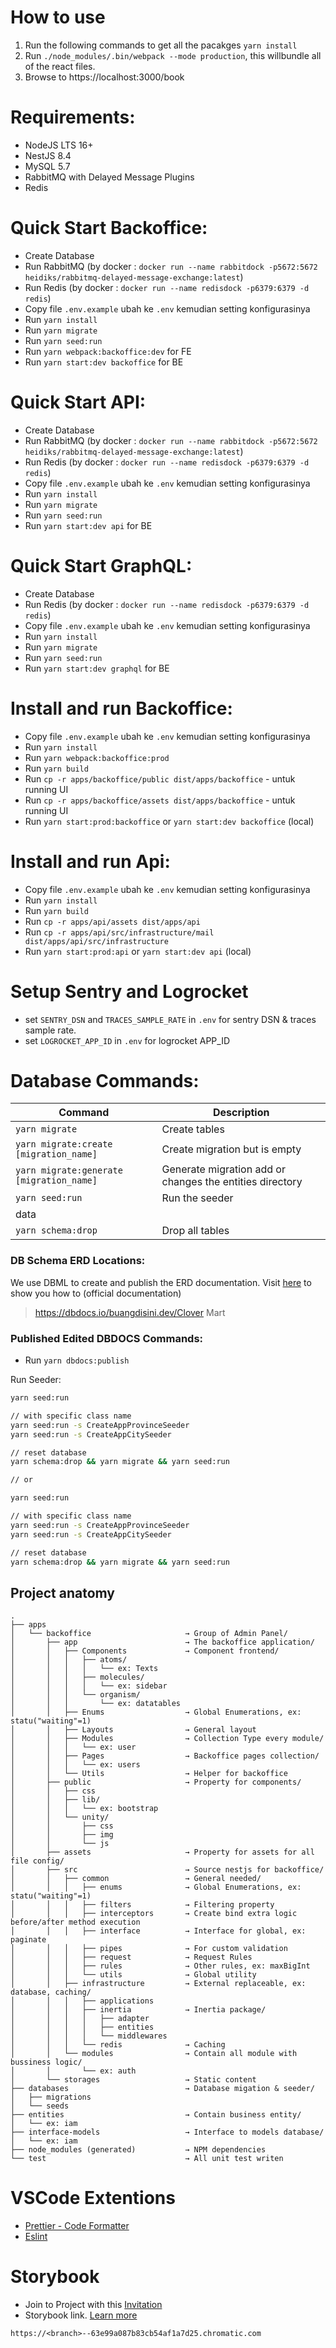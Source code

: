 # How to use

1. Run the following commands to get all the pacakges
   `yarn install`
2. Run `./node_modules/.bin/webpack --mode production`, this willbundle all of the react files.
3. Browse to https://localhost:3000/book

# Requirements:

-   NodeJS LTS 16+
-   NestJS 8.4
-   MySQL 5.7
-   RabbitMQ with Delayed Message Plugins
-   Redis

# Quick Start Backoffice:

-   Create Database
-   Run RabbitMQ (by docker : `docker run --name rabbitdock -p5672:5672 heidiks/rabbitmq-delayed-message-exchange:latest`)
-   Run Redis (by docker : `docker run --name redisdock -p6379:6379 -d redis`)
-   Copy file `.env.example` ubah ke `.env` kemudian setting konfigurasinya
-   Run `yarn install`
-   Run `yarn migrate`
-   Run `yarn seed:run`
-   Run `yarn webpack:backoffice:dev` for FE
-   Run `yarn start:dev backoffice` for BE

# Quick Start API:

-   Create Database
-   Run RabbitMQ (by docker : `docker run --name rabbitdock -p5672:5672 heidiks/rabbitmq-delayed-message-exchange:latest`)
-   Run Redis (by docker : `docker run --name redisdock -p6379:6379 -d redis`)
-   Copy file `.env.example` ubah ke `.env` kemudian setting konfigurasinya
-   Run `yarn install`
-   Run `yarn migrate`
-   Run `yarn seed:run`
-   Run `yarn start:dev api` for BE

# Quick Start GraphQL:

-   Create Database
-   Run Redis (by docker : `docker run --name redisdock -p6379:6379 -d redis`)
-   Copy file `.env.example` ubah ke `.env` kemudian setting konfigurasinya
-   Run `yarn install`
-   Run `yarn migrate`
-   Run `yarn seed:run`
-   Run `yarn start:dev graphql` for BE

# Install and run Backoffice:

-   Copy file `.env.example` ubah ke `.env` kemudian setting konfigurasinya
-   Run `yarn install`
-   Run `yarn webpack:backoffice:prod`
-   Run `yarn build`
-   Run `cp -r apps/backoffice/public dist/apps/backoffice` - untuk running UI
-   Run `cp -r apps/backoffice/assets dist/apps/backoffice` - untuk running UI
-   Run `yarn start:prod:backoffice` or `yarn start:dev backoffice` (local)

# Install and run Api:

-   Copy file `.env.example` ubah ke `.env` kemudian setting konfigurasinya
-   Run `yarn install`
-   Run `yarn build`
-   Run `cp -r apps/api/assets dist/apps/api`
-   Run `cp -r apps/api/src/infrastructure/mail dist/apps/api/src/infrastructure`
-   Run `yarn start:prod:api` or `yarn start:dev api` (local)

# Setup Sentry and Logrocket

-   set `SENTRY_DSN` and `TRACES_SAMPLE_RATE` in `.env` for sentry DSN & traces sample rate.
-   set `LOGROCKET_APP_ID` in `.env` for logrocket APP_ID

# Database Commands:

| Command                                  | Description                                              |
| ---------------------------------------- | -------------------------------------------------------- |
| `yarn migrate`                           | Create tables                                            |
| `yarn migrate:create [migration_name]`   | Create migration but is empty                            |
| `yarn migrate:generate [migration_name]` | Generate migration add or changes the entities directory |
| `yarn seed:run`                          | Run the seeder                                           |
| data                                     |
| `yarn schema:drop`                       | Drop all tables                                          |

### DB Schema ERD Locations:

We use DBML to create and publish the ERD documentation. Visit [here](https://www.dbml.org/home/#dbdiagram) to show you how to (official documentation)

> https://dbdocs.io/buangdisini.dev/Clover Mart

### Published Edited DBDOCS Commands:

-   Run `yarn dbdocs:publish`

Run Seeder:

```bash
yarn seed:run

// with specific class name
yarn seed:run -s CreateAppProvinceSeeder
yarn seed:run -s CreateAppCitySeeder

// reset database
yarn schema:drop && yarn migrate && yarn seed:run

// or

yarn seed:run

// with specific class name
yarn seed:run -s CreateAppProvinceSeeder
yarn seed:run -s CreateAppCitySeeder

// reset database
yarn schema:drop && yarn migrate && yarn seed:run
```

## Project anatomy

```
.
├── apps
│   └── backoffice                     → Group of Admin Panel/
│       ├── app                        → The backoffice application/
│       │   ├── Components             → Component frontend/
│       │   │   ├── atoms/
│       │   │   │   └── ex: Texts
│       │   │   ├── molecules/
│       │   │   │   └── ex: sidebar
│       │   │   └── organism/
│       │   │       └── ex: datatables
│       │   ├── Enums                  → Global Enumerations, ex: statu("waiting"=1)
│       │   ├── Layouts                → General layout
│       │   ├── Modules                → Collection Type every module/
│       │   │   └── ex: user
│       │   ├── Pages                  → Backoffice pages collection/
│       │   │   └── ex: users
│       │   └── Utils                  → Helper for backoffice
│       ├── public                     → Property for components/
│       │   ├── css
│       │   ├── lib/
│       │   │   └── ex: bootstrap
│       │   └── unity/
│       │       ├── css
│       │       ├── img
│       │       └── js
│       ├── assets                     → Property for assets for all file config/
│       ├── src                        → Source nestjs for backoffice/
│       │   ├── common                 → General needed/
│       │   │   ├── enums              → Global Enumerations, ex: statu("waiting"=1)
│       │   │   ├── filters            → Filtering property
│       │   │   ├── interceptors       → Create bind extra logic before/after method execution
│       │   │   ├── interface          → Interface for global, ex: paginate
│       │   │   ├── pipes              → For custom validation
│       │   │   ├── request            → Request Rules
│       │   │   ├── rules              → Other rules, ex: maxBigInt
│       │   │   └── utils              → Global utility
│       │   ├── infrastructure         → External replaceable, ex: database, caching/
│       │   │   ├── applications
│       │   │   ├── inertia            → Inertia package/
│       │   │   │   ├── adapter
│       │   │   │   ├── entities
│       │   │   │   └── middlewares
│       │   │   └── redis              → Caching
│       │   └── modules                → Contain all module with bussiness logic/
│       │       └── ex: auth
│       └── storages                   → Static content
├── databases                          → Database migation & seeder/
│   ├── migrations
│   └── seeds
├── entities                           → Contain business entity/
│   └── ex: iam
├── interface-models                   → Interface to models database/
│   └── ex: iam
├── node_modules (generated)           → NPM dependencies
└── test                               → All unit test writen
```

# VSCode Extentions

-   [Prettier - Code Formatter](https://marketplace.visualstudio.com/items?itemName=esbenp.prettier-vscode)
-   [Eslint](https://marketplace.visualstudio.com/items?itemName=dbaeumer.vscode-eslint)

# Storybook

- Join to Project with this [Invitation](https://www.chromatic.com/start?inviteToken=bef9eace42194e5b946ce262cfcdc114&appId=63e99a087b83cb54af1a7d25)
- Storybook link. [Learn more](https://www.chromatic.com/docs/permalinks)

```
https://<branch>--63e99a087b83cb54af1a7d25.chromatic.com
```
